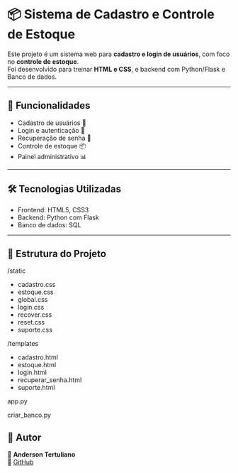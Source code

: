 # 📦 Sistema de Cadastro e Controle de Estoque


Este projeto é um sistema web para **cadastro e login de usuários**, com foco no **controle de estoque**.  
Foi desenvolvido para treinar **HTML e CSS**, e backend com Python/Flask e Banco de dados.

---

## 🚀 Funcionalidades
- Cadastro de usuários 👤
- Login e autenticação 🔑
- Recuperação de senha 📧
- Controle de estoque 📦
- Painel administrativo 📊

---

## 🛠️ Tecnologias Utilizadas
- Frontend: HTML5, CSS3
- Backend: Python com Flask
- Banco de dados: SQL

---

## 📂 Estrutura do Projeto
/static
  - cadastro.css
  - estoque.css
  - global.css
  - login.css
  - recover.css
  - reset.css
  - suporte.css

/templates
  - cadastro.html
  - estoque.html
  - login.html
  - recuperar_senha.html
  - suporte.html

app.py

criar_banco.py


## 📌 Autor
👤 **Anderson Tertuliano**  
🔗 [GitHub](https://github.com/Anderson-tertuliano-dev)  


